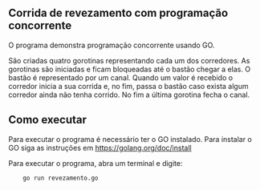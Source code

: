 ## Corrida de revezamento com programação concorrente

O programa demonstra programação concorrente usando GO.

Sâo criadas quatro gorotinas representando cada um dos corredores. As gorotinas são iniciadas e ficam bloqueadas
até o bastão chegar a elas. O bastão é representado por um canal. Quando um valor é recebido o corredor inicia a sua corrida
e, no fim, passa o bastão caso exista algum corredor ainda não tenha corrido. No fim a última gorotina fecha o canal.


## Como executar

Para executar o programa é necessário ter o GO instalado. Para instalar o GO siga as instruções em https://golang.org/doc/install

Para executar o programa, abra um terminal e digite:

```bash
    go run revezamento.go
```
